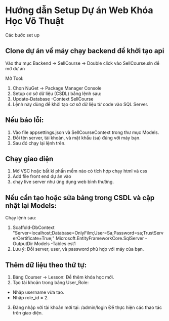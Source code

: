 # Hướng dẫn Setup Dự án Web Khóa Học Võ Thuật
Các bước set up
## Clone dự án về máy chạy backend để khởi tạo api

Vào thư mục Backend -> SellCourse -> Double click vào SellCourse.sln để mở dự án

Mở Tool:

1. Chọn NuGet -> Package Manager Console
2. Setup cơ sở dữ liệu (CSDL) bằng lệnh sau:
3. Update-Database -Context SellCourse
4. Lệnh này dùng để khởi tạo cơ sở dữ liệu từ code vào SQL Server.

## Nếu báo lỗi:
1. Vào file appsettings.json và SellCourseContext trong thư mục Models.
2. Đổi tên server, tài khoản, và mật khẩu (sa) đúng với máy bạn.
3. Sau đó chạy lại lệnh trên.

## Chạy giao diện
1. Mở VSC hoặc bất kì phần mềm nào có tích hợp chạy html và css
2. Add file front end dự án vào
3. chạy live server như ứng dụng web bình thường.
## Nếu cần tạo hoặc sửa bảng trong CSDL và cập nhật lại Models:
Chạy lệnh sau:
1. Scaffold-DbContext "Server=localhost;Database=OnlyFilm;User=Sa;Password=sa;TrustServerCertificate=True;" Microsoft.EntityFrameworkCore.SqlServer -OutputDir Models -Tables est1
2. Lưu ý: Đổi server, user, và password phù hợp với máy của bạn.
## Thêm dữ liệu theo thứ tự:
1. Bảng Courser -> Lesson: Để thêm khóa học mới.
2. Tạo tài khoản trong bảng User_Role:
- Nhập username vừa tạo.
- Nhập role_id = 2.
3. Đăng nhập với tài khoản mới tại: /admin/login 
Để thực hiện các thao tác trên giao diện.

